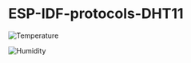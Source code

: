 # ESP-IDF-protocols-DHT11

![Temperature](https://user-images.githubusercontent.com/72804964/110767528-a4e1ec80-8256-11eb-86b9-ff1e2dea7e10.PNG)

 
![Humidity](https://user-images.githubusercontent.com/72804964/110767080-238a5a00-8256-11eb-8307-05c2b08624c1.PNG)

